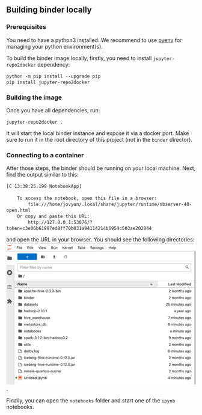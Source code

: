 ## Building binder locally

### Prerequisites
You need to have a python3 installed. 
We recommend to use [pyenv](https://github.com/pyenv/pyenv) for managing your python environment(s). 

To build the binder image locally, firstly, you need to install `jupyter-repo2docker` dependency:

```shell
python -m pip install --upgrade pip
pip install jupyter-repo2docker
```

### Building the image
Once you have all dependencies, run:

```shell
jupyter-repo2docker .
```
It will start the local binder instance and expose it via a docker port. 
Make sure to run it in the root directory of this project (not in the `binder` director). 

### Connecting to a container
After those steps, the binder should be running on your local machine.
Next, find the output similar to this:
```shell
[C 13:38:25.199 NotebookApp] 
    
    To access the notebook, open this file in a browser:
        file:///home/jovyan/.local/share/jupyter/runtime/nbserver-40-open.html
    Or copy and paste this URL:
        http://127.0.0.1:53076/?token=c3e06b61997ed8ff70b031a94114214b6954c503ae202844
```
and open the URL in your browser. You should see the following directories:
![Top View](top_view.png).

Finally, you can open the `notebooks` folder and start one of the `ipynb` notebooks.